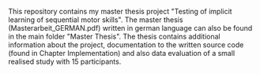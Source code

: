This repository contains my master thesis project "Testing of implicit learning of sequential motor skills".
The master thesis (Masterarbeit_GERMAN.pdf) written in german language can also be found in the main folder "Master Thesis".
The thesis contains additional information about the project, documentation to the written source code (found in Chapter Implementation) and also data evaluation of a small realised study with 15 participants.
